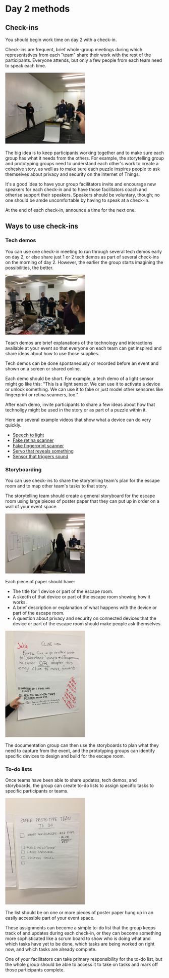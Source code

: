 # Day 2 methods

## Check-ins

You should begin work time on day 2 with a check-in.

Check-ins are frequent, brief whole-group meetings during which representstives from each "team" share their work with the rest of the participants. Everyone attends, but only a few people from each team need to speak each time.

<img src="images/check-in.jpg" alt="Sharing work at a check-in" width="50%"> 

The big idea is to keep participants working together and to make sure each group has what it needs from the others. For example, the storytelling group and prototyping groups need to understand each other's work to create a cohesive story, as well as to make sure each puzzle inspires people to ask themselves about privacy and security on the Internet of Things.

It's a good idea to have your group facilitators invite and encourage new speakers for each check-in and to have those facilitators coach and otherise support their speakers. Speakers should be voluntary, though; no one should be amde uncomfortable by having to speak at a check-in.

At the end of each check-in, announce a time for the next one.

## Ways to use check-ins

### Tech demos

You can use one check-in meeting to run through several tech demos early on day 2, or else share just 1 or 2 tech demos as part of several check-ins on the morning of day 2. However, the earlier the group starts imagining the possibilities, the better.

<img src="images/tech-demos.jpg" alt="Sharing tech demos" width="50%"> 

Teach demos are brief explanations of the technology and interactions available at your event so that everyone on each team can get inspired and share ideas about how to use those supplies. 

Tech demos can be done spontaneously or recorded before an event and shown on a screen or shared online.

Each demo should be short. For example, a tech demo of a light sensor might go like this: "This is a light sensor. We can use it to activate a device or unlock something. We can use it to fake or just model other sensores like fingerprint or retina scanners, too."

After each demo, invite participants to share a few ideas about how that technoligy might be used in the story or as part of a puzzle within it.

Here are several example videos that show what a device can do very quickly.

- [Speech to light](https://www.youtube.com/watch?v=fMqJ0g99LHM&feature=youtu.be)
- [Fake retina scanner](https://www.youtube.com/watch?v=I-Maj5vm-Cw&feature=youtu.be)
- [Fake fingerprint scanner](https://www.youtube.com/watch?v=bOQEH0nSFQ0&feature=youtu.be)
- [Servo that reveals something](https://www.youtube.com/watch?v=h9NrLpvzNl0)
- [Sensor that triggers sound](https://www.youtube.com/watch?v=1m3NCY2ShHE&feature=youtu.be)

### Storyboarding

You can use check-ins to share the storytelling team's plan for the escape room and to map other team's tasks to that story.

The storytelling team should create a general storyboard for the escape room using large pieces of poster paper that they can put up in order on a wall of your event space.

<img src="images/storyboards.jpg" alt="Storyboards along the wall of the vent space" width="50%"> 

Each piece of paper should have:

- The title for 1 device or part of the escape room.
- A skecth of that device or part of the escape room showing how it works.
- A brief description or explanation of what happens with the device or part of the escape room.
- A question about privacy and security on connected devices that the device or part of the escape room should make people ask themselves.

<img src="images/storyboards-2.jpg" alt="A completed storyboard" width="50%"> 

The documentation group can then use the storyboards to plan what they need to capture from the event, and the prototyping groups can identify specific devices to design and build for the escape room.

### To-do lists

Once teams have been able to share updates, tech demos, and storyboards, the group can create to-do lists to assign specific tasks to specific participants or teams.

<img src="images/to-do.jpg" alt="A to-do list for an event team" width="50%"> 

The list should be on one or more pieces of poster paper hung up in an easily accessible part of your event space.

These assignments can become a simple to-do list that the group keeps track of and updates during each check-in, or they can become something more sophisticated like a scrum board to show who is doing what and which tasks have yet to be done, which tasks are being worked on right now, and which tasks are already complete.

One of your facilitators can take primary responsibility for the to-do list, but the whole group should be able to access it to take on tasks and mark off those participants complete.